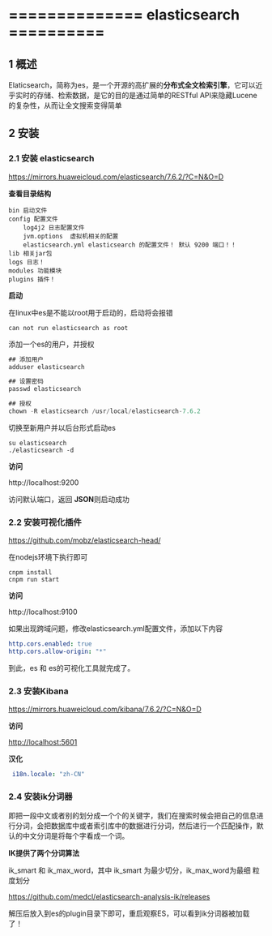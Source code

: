 # ============== elasticsearch ==========

## 1 概述

Elaticsearch，简称为es，是一个开源的高扩展的**分布式全文检索引擎**，它可以近乎实时的存储、检索数据，是它的目的是通过简单的RESTful API来隐藏Lucene的复杂性，从而让全文搜索变得简单

## 2 安装

### 2.1 安装 elasticsearch

https://mirrors.huaweicloud.com/elasticsearch/7.6.2/?C=N&O=D

**查看目录结构**

```text
bin 启动文件 
config 配置文件 
	log4j2 日志配置文件 
	jvm.options  虚拟机相关的配置 
	elasticsearch.yml elasticsearch 的配置文件！ 默认 9200 端口！！ 
lib 相关jar包 
logs 日志！ 
modules 功能模块 
plugins 插件！
```

**启动**

在linux中es是不能以root用于启动的，启动将会报错

```text
can not run elasticsearch as root
```

添加一个es的用户，并授权

```js
## 添加用户
adduser elasticsearch	

## 设置密码
passwd elasticsearch

## 授权
chown -R elasticsearch /usr/local/elasticsearch-7.6.2
```

切换至新用户并以后台形式启动es

```text
su elasticsearch
./elasticsearch -d
```

**访问**

http://localhost:9200

访问默认端口，返回 **JSON**则启动成功

### 2.2 安装可视化插件

https://github.com/mobz/elasticsearch-head/

在nodejs环境下执行即可

~~~
cnpm install
cnpm run start
~~~

**访问**

http://localhost:9100

如果出现跨域问题，修改elasticsearch.yml配置文件，添加以下内容

```yml
http.cors.enabled: true 
http.cors.allow-origin: "*"
```

到此，es 和 es的可视化工具就完成了。

### 2.3 安装Kibana

https://mirrors.huaweicloud.com/kibana/7.6.2/?C=N&O=D

**访问**

[http://localhost:5601](http://localhost:5601/) 

**汉化**

```yml
 i18n.locale: "zh-CN"
```

### 2.4 安装ik分词器

即把一段中文或者别的划分成一个个的关键字，我们在搜索时候会把自己的信息进行分词，会把数据库中或者索引库中的数据进行分词，然后进行一个匹配操作，默认的中文分词是将每个字看成一个词。

**IK提供了两个分词算法**

ik_smart 和 ik_max_word，其中 ik_smart 为最少切分，ik_max_word为最细 粒度划分

https://github.com/medcl/elasticsearch-analysis-ik/releases

解压后放入到es的plugin目录下即可，重启观察ES，可以看到ik分词器被加载了！